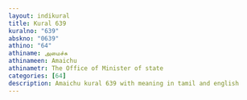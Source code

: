 ```yaml
---
layout: indikural
title: Kural 639
kuralno: "639"
abskno: "0639"
athino: "64"
athiname: அமைச்சு
athinameen: Amaichu
athinametr: The Office of Minister of state
categories: [64]
description: Amaichu kural 639 with meaning in tamil and english 
---
```


